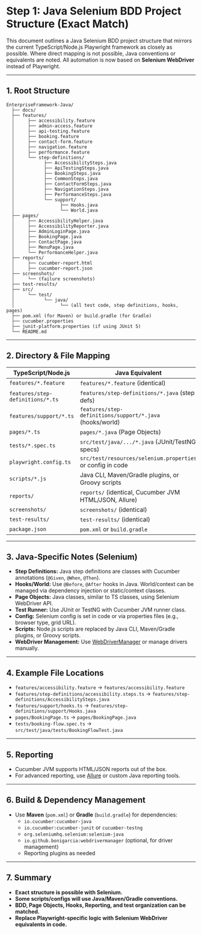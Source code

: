 # Step 1: Java Selenium BDD Project Structure (Exact Match)

This document outlines a Java Selenium BDD project structure that mirrors the current TypeScript/Node.js Playwright framework as closely as possible. Where direct mapping is not possible, Java conventions or equivalents are noted. All automation is now based on **Selenium WebDriver** instead of Playwright.

---

## 1. Root Structure

```
EnterpriseFramework-Java/
  ├── docs/
  ├── features/
  │     ├── accessibility.feature
  │     ├── admin-access.feature
  │     ├── api-testing.feature
  │     ├── booking.feature
  │     ├── contact-form.feature
  │     ├── navigation.feature
  │     ├── performance.feature
  │     └── step-definitions/
  │           ├── AccessibilitySteps.java
  │           ├── ApiTestingSteps.java
  │           ├── BookingSteps.java
  │           ├── CommonSteps.java
  │           ├── ContactFormSteps.java
  │           ├── NavigationSteps.java
  │           ├── PerformanceSteps.java
  │           └── support/
  │                 ├── Hooks.java
  │                 └── World.java
  ├── pages/
  │     ├── AccessibilityHelper.java
  │     ├── AccessibilityReporter.java
  │     ├── AdminLoginPage.java
  │     ├── BookingPage.java
  │     ├── ContactPage.java
  │     ├── MenuPage.java
  │     └── PerformanceHelper.java
  ├── reports/
  │     ├── cucumber-report.html
  │     ├── cucumber-report.json
  ├── screenshots/
  │     └── (failure screenshots)
  ├── test-results/
  ├── src/
  │     └── test/
  │           └── java/
  │                 └── (all test code, step definitions, hooks, pages)
  ├── pom.xml (for Maven) or build.gradle (for Gradle)
  ├── cucumber.properties
  ├── junit-platform.properties (if using JUnit 5)
  └── README.md
```

---

## 2. Directory & File Mapping

| TypeScript/Node.js                | Java Equivalent                                      |
|-----------------------------------|------------------------------------------------------|
| `features/*.feature`              | `features/*.feature` (identical)
| `features/step-definitions/*.ts`  | `features/step-definitions/*.java` (step defs)
| `features/support/*.ts`           | `features/step-definitions/support/*.java` (hooks/world)
| `pages/*.ts`                      | `pages/*.java` (Page Objects)
| `tests/*.spec.ts`                 | `src/test/java/.../*.java` (JUnit/TestNG specs)
| `playwright.config.ts`            | `src/test/resources/selenium.properties` or config in code
| `scripts/*.js`                    | Java CLI, Maven/Gradle plugins, or Groovy scripts
| `reports/`                        | `reports/` (identical, Cucumber JVM HTML/JSON, Allure)
| `screenshots/`                    | `screenshots/` (identical)
| `test-results/`                   | `test-results/` (identical)
| `package.json`                    | `pom.xml` or `build.gradle`

---

## 3. Java-Specific Notes (Selenium)
- **Step Definitions:** Java step definitions are classes with Cucumber annotations (`@Given`, `@When`, `@Then`).
- **Hooks/World:** Use `@Before`, `@After` hooks in Java. World/context can be managed via dependency injection or static/context classes.
- **Page Objects:** Java classes, similar to TS classes, using Selenium WebDriver API.
- **Test Runner:** Use JUnit or TestNG with Cucumber JVM runner class.
- **Config:** Selenium config is set in code or via properties files (e.g., browser type, grid URL).
- **Scripts:** Node.js scripts are replaced by Java CLI, Maven/Gradle plugins, or Groovy scripts.
- **WebDriver Management:** Use [WebDriverManager](https://github.com/bonigarcia/webdrivermanager) or manage drivers manually.

---

## 4. Example File Locations

- `features/accessibility.feature` → `features/accessibility.feature`
- `features/step-definitions/accessibility.steps.ts` → `features/step-definitions/AccessibilitySteps.java`
- `features/support/hooks.ts` → `features/step-definitions/support/Hooks.java`
- `pages/BookingPage.ts` → `pages/BookingPage.java`
- `tests/booking-flow.spec.ts` → `src/test/java/tests/BookingFlowTest.java`

---

## 5. Reporting
- Cucumber JVM supports HTML/JSON reports out of the box.
- For advanced reporting, use [Allure](https://docs.qameta.io/allure/) or custom Java reporting tools.

---

## 6. Build & Dependency Management
- Use **Maven** (`pom.xml`) or **Gradle** (`build.gradle`) for dependencies:
  - `io.cucumber:cucumber-java`
  - `io.cucumber:cucumber-junit` or `cucumber-testng`
  - `org.seleniumhq.selenium:selenium-java`
  - `io.github.bonigarcia:webdrivermanager` (optional, for driver management)
  - Reporting plugins as needed

---

## 7. Summary
- **Exact structure is possible with Selenium.**
- **Some scripts/configs will use Java/Maven/Gradle conventions.**
- **BDD, Page Objects, Hooks, Reporting, and test organization can be matched.**
- **Replace Playwright-specific logic with Selenium WebDriver equivalents in code.** 